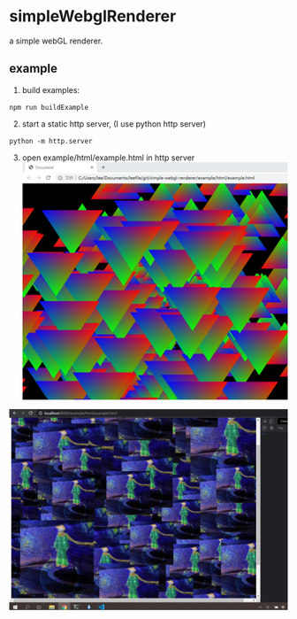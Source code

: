 # simpleWebglRenderer
a simple webGL renderer.

##  example
1. build examples:
```
npm run buildExample
```
2. start a static http server, (I use python http server)
```
python -m http.server
```
3. open example/html/example.html in http server
![](./res/example.jpg)

![](./res/example2.jpg)


